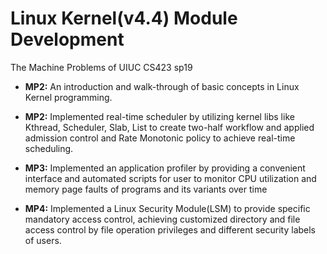 # Linux Kernel(v4.4) Module Development

The Machine Problems of UIUC CS423 sp19
- <strong>MP2:</strong> An introduction and walk-through of basic concepts in Linux Kernel programming.

- <strong>MP2:</strong> Implemented real-time scheduler by utilizing kernel libs like Kthread, Scheduler, Slab, List to create two-half workflow and applied admission control and Rate Monotonic policy to achieve real-time scheduling.

- <strong>MP3:</strong> Implemented an application profiler by providing a convenient interface and automated scripts for user to monitor CPU utilization and memory page faults of programs and its variants over time

- <strong>MP4:</strong> Implemented a Linux Security Module(LSM) to provide specific mandatory access control, achieving
customized directory and file access control by file operation privileges and different security labels of users.